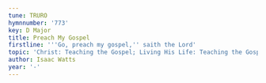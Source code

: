 ```yaml
---
tune: TRURO
hymnnumber: '773'
key: D Major
title: Preach My Gospel
firstline: '''Go, preach my gospel,'' saith the Lord'
topic: 'Christ: Teaching the Gospel; Living His Life: Teaching the Gospel'
author: Isaac Watts
year: '-'
---
```

